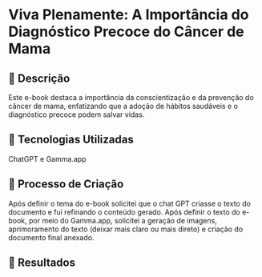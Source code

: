 
# Viva Plenamente: A Importância do Diagnóstico Precoce do Câncer de Mama

## 📒 Descrição
Este e-book destaca a importância da conscientização e da prevenção do câncer de mama, enfatizando que a adoção de hábitos saudáveis e o diagnóstico precoce podem salvar vidas.

## 🤖 Tecnologias Utilizadas
ChatGPT e Gamma.app

## 🧐 Processo de Criação
Após definir o tema do e-book solicitei que o chat GPT criasse o texto do documento e fui refinando o conteúdo gerado. Após definir o texto do e-book, por meio do Gamma.app, solicitei a geração de imagens, aprimoramento do texto (deixar mais claro ou mais direto) e criação do documento final anexado.

## 🚀 Resultados
